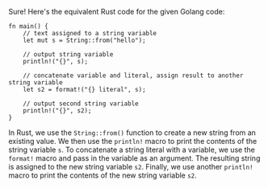 Sure! Here's the equivalent Rust code for the given Golang code:
```
fn main() {
    // text assigned to a string variable
    let mut s = String::from("hello");

    // output string variable
    println!("{}", s);

    // concatenate variable and literal, assign result to another string variable
    let s2 = format!("{} literal", s);

    // output second string variable
    println!("{}", s2);
}
```
In Rust, we use the `String::from()` function to create a new string from an existing value. We then use the `println!` macro to print the contents of the string variable `s`. To concatenate a string literal with a variable, we use the `format!` macro and pass in the variable as an argument. The resulting string is assigned to the new string variable `s2`. Finally, we use another `println!` macro to print the contents of the new string variable `s2`.

